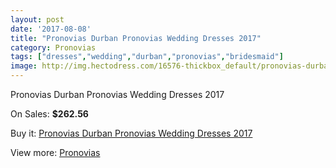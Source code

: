 ```yaml
---
layout: post
date: '2017-08-08'
title: "Pronovias Durban Pronovias Wedding Dresses 2017"
category: Pronovias
tags: ["dresses","wedding","durban","pronovias","bridesmaid"]
image: http://img.hectodress.com/16576-thickbox_default/pronovias-durban-pronovias-wedding-dresses-2013.jpg
---
```

Pronovias Durban Pronovias Wedding Dresses 2017

On Sales: **$262.56**
<a href="https://www.hectodress.com/pronovias/7979-pronovias-durban-pronovias-wedding-dresses-2013.html"><amp-img layout="responsive" width="600" height="600" src="//img.hectodress.com/16576-thickbox_default/pronovias-durban-pronovias-wedding-dresses-2013.jpg" alt="Pronovias Durban Pronovias Wedding Dresses 2017 0" /></a>
<a href="https://www.hectodress.com/pronovias/7979-pronovias-durban-pronovias-wedding-dresses-2013.html"><amp-img layout="responsive" width="600" height="600" src="//img.hectodress.com/16579-thickbox_default/pronovias-durban-pronovias-wedding-dresses-2013.jpg" alt="Pronovias Durban Pronovias Wedding Dresses 2017 1" /></a>
<a href="https://www.hectodress.com/pronovias/7979-pronovias-durban-pronovias-wedding-dresses-2013.html"><amp-img layout="responsive" width="600" height="600" src="//img.hectodress.com/16578-thickbox_default/pronovias-durban-pronovias-wedding-dresses-2013.jpg" alt="Pronovias Durban Pronovias Wedding Dresses 2017 2" /></a>
<a href="https://www.hectodress.com/pronovias/7979-pronovias-durban-pronovias-wedding-dresses-2013.html"><amp-img layout="responsive" width="600" height="600" src="//img.hectodress.com/16577-thickbox_default/pronovias-durban-pronovias-wedding-dresses-2013.jpg" alt="Pronovias Durban Pronovias Wedding Dresses 2017 3" /></a>

Buy it: [Pronovias Durban Pronovias Wedding Dresses 2017](https://www.hectodress.com/pronovias/7979-pronovias-durban-pronovias-wedding-dresses-2013.html "Pronovias Durban Pronovias Wedding Dresses 2017")

View more: [Pronovias](https://www.hectodress.com/139-pronovias "Pronovias")